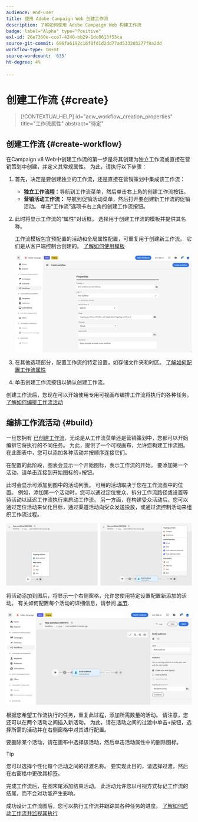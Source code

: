 ```yaml
---
audience: end-user
title: 使用 Adobe Campaign Web 创建工作流
description: 了解如何使用 Adobe Campaign Web 构建工作流
badge: label="Alpha" type="Positive"
exl-id: 26e7360e-cce7-4240-bb29-1dc8613f55ca
source-git-commit: 696fa6192c16f8fd1d2dd77ad533203277f8a2dd
workflow-type: tm+mt
source-wordcount: '635'
ht-degree: 4%

---
```



# 创建工作流 {#create}

>[!CONTEXTUALHELP]
>id="acw_workflow_creation_properties"
>title="工作流属性"
>abstract="待定"

## 创建工作流 {#create-workflow}

在Campaign v8 Web中创建工作流的第一步是将其创建为独立工作流或直接在营销策划中创建，并定义其常规属性。 为此，请执行以下步骤：

1. 首先，决定是要创建独立的工作流，还是直接在营销策划中集成该工作流：

   * **独立工作流程**：导航到工作流菜单，然后单击右上角的创建工作流按钮。
   * **营销活动工作流：** 导航到促销活动菜单，然后打开要创建新工作流的促销活动。 单击“工作流”选项卡右上角的创建工作流按钮。

1. 此时将显示工作流的“属性”对话框。 选择用于创建工作流的模板并提供其名称。

   工作流模板包含预配置的活动和全局属性配置，可重复用于创建新工作流。 它们是从客户端控制台创建的。 [了解如何使用模板](https://experienceleague.adobe.com/docs/campaign/automation/workflows/introduction/build-a-workflow.html#workflow-templates)

   ![](assets/workflow-create.png)

1. 在其他选项部分，配置工作流的特定设置，如存储文件夹和时区。 [了解如何配置工作流属性](workflow-settings.md)

1. 单击创建工作流按钮以确认创建工作流。

创建工作流后，您现在可以开始使用专用可视画布编排工作流将执行的各种任务。 [了解如何编排工作流活动](#build)

## 编排工作流活动 {#build}

一旦您拥有 [已创建工作流](create-workflow.md)，无论是从工作流菜单还是营销策划中，您都可以开始编排它将执行的不同任务。 为此，提供了一个可视画布，允许您构建工作流图。 在此图表中，您可以添加各种活动并按顺序连接它们。

在配置的此阶段，图表会显示一个开始图标，表示工作流的开始。 要添加第一个活动，请单击连接到开始图标的+按钮。

此时会显示可添加到图中的活动列表。 可用的活动取决于您在工作流图中的位置。 例如，添加第一个活动时，您可以通过定位受众、拆分工作流路径或设置等待活动以延迟工作流执行来启动工作流。 另一方面，在构建受众活动后，您可以通过定位活动来优化目标，通过渠道活动向受众发送投放，或通过流控制活动来组织工作流过程。

![](assets/workflow-start.png)

将活动添加到图后，将显示一个右侧窗格，允许您使用特定设置配置新添加的活动。 有关如何配置每个活动的详细信息，请参阅 [本节](workflow-activities.md).

![](assets/workflow-configure-activities.png)

根据您希望工作流执行的任务，重复此过程，添加所需数量的活动。 请注意，您还可以在两个活动之间插入新活动。 为此，请在活动之间的过渡中单击+按钮，选择所需的活动并在右侧窗格中对其进行配置。

要删除某个活动，请在画布中选择该活动，然后单击活动属性中的删除图标。

>[!TIP]
>
>您可以选择个性化每个活动之间的过渡名称。 要实现此目的，请选择过渡，然后在右窗格中更改其标签。

完成工作流后，在图末尾添加结束活动。 此活动允许您以可视方式标记工作流的结尾，而不会对功能产生影响。

成功设计工作流图后，您可以执行工作流并跟踪其各种任务的进度。 [了解如何启动工作流并监视其执行](start-monitor-workflows.md)
